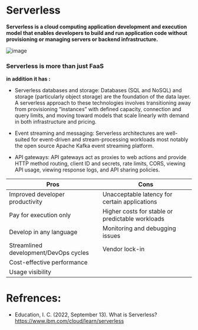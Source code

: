 # Serverless
**Serverless is a cloud computing application development and execution model that enables developers to build and run application code without provisioning or managing servers or backend infrastructure.**

![image](https://1.cms.s81c.com/sites/default/files/2021-04-22/comparison_new.png)

### Serverless is more than just FaaS
**in addition it has :**
* Serverless databases and storage: Databases (SQL and NoSQL) and storage (particularly object storage) are the foundation of the data layer. A serverless approach to these technologies involves transitioning away from provisioning “instances” with defined capacity, connection and query limits, and moving toward models that scale linearly with demand in both infrastructure and pricing.

* Event streaming and messaging: Serverless architectures are well-suited for event-driven and stream-processing workloads most notably the open source Apache Kafka event streaming platform.

* API gateways: API gateways act as proxies to web actions and provide HTTP method routing, client ID and secrets, rate limits, CORS, viewing API usage, viewing response logs, and API sharing policies.

|Pros|Cons|
|----|----|
|Improved developer productivity|Unacceptable latency for certain applications
|Pay for execution only|Higher costs for stable or predictable workloads
|Develop in any language|Monitoring and debugging issues
|Streamlined development/DevOps cycles|Vendor lock-in
|Cost-effective performance|
|Usage visibility|


# Refrences:
* Education, I. C. (2022, September 13). What is Serverless? https://www.ibm.com/cloud/learn/serverless